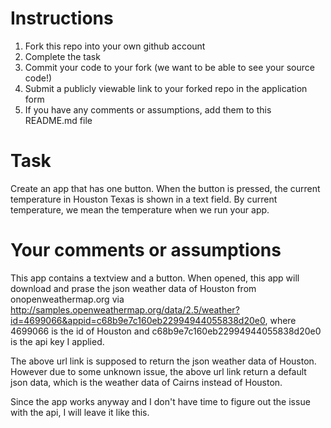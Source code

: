 # Instructions
1. Fork this repo into your own github account
2. Complete the task
3. Commit your code to your fork (we want to be able to see your source code!)
4. Submit a publicly viewable link to your forked repo in the application form
5. If you have any comments or assumptions, add them to this README.md file

# Task
Create an app that has one button. When the button is pressed, the current temperature in Houston Texas is shown in a text field. By current temperature, we mean the temperature when we run your app.

# Your comments or assumptions
This app contains a textview and a button. When opened, this app will download and prase the json weather data of Houston from onopenweathermap.org via http://samples.openweathermap.org/data/2.5/weather?id=4699066&appid=c68b9e7c160eb22994944055838d20e0, where 4699066 is the id of Houston and c68b9e7c160eb22994944055838d20e0 is the api key I applied.

The above url link is supposed to return the json weather data of Houston. However due to some unknown issue, the above url link return a default json data, which is the weather data of Cairns instead of Houston. 

Since the app works anyway and I don't have time to figure out the issue with the api, I will leave it like this.
